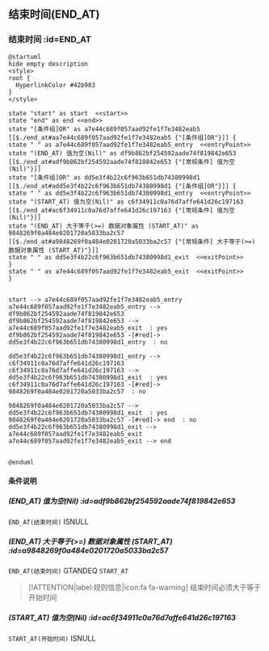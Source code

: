 ## 结束时间(END_AT) <!-- {docsify-ignore-all} -->

   

### 结束时间 :id=END_AT

```plantuml
@startuml
hide empty description
<style>
root {
  HyperlinkColor #42b983
}
</style>

state "start" as start  <<start>>
state "end" as end <<end>>
state "[条件组]OR" as a7e44c689f057aad92fe1f7e3482eab5 [[$./end_at#aa7e44c689f057aad92fe1f7e3482eab5 {"[条件组]OR"}]] {
state " " as a7e44c689f057aad92fe1f7e3482eab5_entry  <<entryPoint>>
state "(END_AT) 值为空(Nil)" as df9b862bf254592aade74f819842e653 [[$./end_at#adf9b862bf254592aade74f819842e653 {"[常规条件] 值为空(Nil)"}]]
state "[条件组]OR" as dd5e3f4b22c6f963b651db74380998d1 [[$./end_at#add5e3f4b22c6f963b651db74380998d1 {"[条件组]OR"}]] {
state " " as dd5e3f4b22c6f963b651db74380998d1_entry  <<entryPoint>>
state "(START_AT) 值为空(Nil)" as c6f34911c0a76d7affe641d26c197163 [[$./end_at#ac6f34911c0a76d7affe641d26c197163 {"[常规条件] 值为空(Nil)"}]]
state "(END_AT) 大于等于(>=) 数据对象属性 (START_AT)" as 9848269f0a484e0201720a5033ba2c57 [[$./end_at#a9848269f0a484e0201720a5033ba2c57 {"[常规条件] 大于等于(>=) 数据对象属性 (START_AT)"}]]
state " " as dd5e3f4b22c6f963b651db74380998d1_exit  <<exitPoint>>
}
state " " as a7e44c689f057aad92fe1f7e3482eab5_exit  <<exitPoint>>
}


start --> a7e44c689f057aad92fe1f7e3482eab5_entry 
a7e44c689f057aad92fe1f7e3482eab5_entry --> df9b862bf254592aade74f819842e653 
df9b862bf254592aade74f819842e653 --> a7e44c689f057aad92fe1f7e3482eab5_exit  : yes
df9b862bf254592aade74f819842e653 -[#red]-> dd5e3f4b22c6f963b651db74380998d1_entry  : no

dd5e3f4b22c6f963b651db74380998d1_entry --> c6f34911c0a76d7affe641d26c197163 
c6f34911c0a76d7affe641d26c197163 --> dd5e3f4b22c6f963b651db74380998d1_exit  : yes
c6f34911c0a76d7affe641d26c197163 -[#red]-> 9848269f0a484e0201720a5033ba2c57  : no

9848269f0a484e0201720a5033ba2c57 --> dd5e3f4b22c6f963b651db74380998d1_exit  : yes
9848269f0a484e0201720a5033ba2c57 -[#red]-> end  : no
dd5e3f4b22c6f963b651db74380998d1_exit --> a7e44c689f057aad92fe1f7e3482eab5_exit 
a7e44c689f057aad92fe1f7e3482eab5_exit --> end 


@enduml
```

#### 条件说明

##### (END_AT) 值为空(Nil) :id=adf9b862bf254592aade74f819842e653



`END_AT(结束时间)` ISNULL 

##### (END_AT) 大于等于(>=) 数据对象属性 (START_AT) :id=a9848269f0a484e0201720a5033ba2c57



`END_AT(结束时间)` GTANDEQ  `START_AT`

> [!ATTENTION|label:规则信息|icon:fa fa-warning]
> 结束时间必须大于等于开始时间


##### (START_AT) 值为空(Nil) :id=ac6f34911c0a76d7affe641d26c197163



`START_AT(开始时间)` ISNULL 






